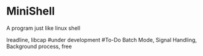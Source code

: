 # MiniShell
A program just like linux shell

lreadline, libcap
#under development
#To-Do
  Batch Mode,
 Signal Handling,
 Background process,
 free
